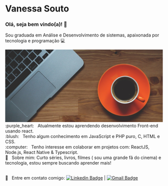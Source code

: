 # Vanessa Souto

### Olá, seja bem vindo(a)! 👋

Sou graduada em Análise e Desenvolvimento de sistemas, apaixonada por tecnologia e programação :computer:


<!--
**vansoufer/vansoufer** is a ✨ _special_ ✨ repository because its `README.md` (this file) appears on your GitHub profile.

Here are some ideas to get you started:

- 🔭 I’m currently working on ...
- 🌱 I’m currently learning ...
- 👯 I’m looking to collaborate on ...
- 🤔 I’m looking for help with ...
- 💬 Ask me about ...
- 📫 How to reach me: ...
- 😄 Pronouns: ...
- ⚡ Fun fact: ...
-->

<img width="auto" src="https://github.com/vansoufer/vansoufer/blob/master/banner%201.jpg">
 <br/> :purple_heart: &nbsp; Atualmente estou aprendendo desenvolvimento Front-end usando react.
 <br/> :blush: &nbsp; Tenho algum conhecimento em JavaScript e PHP puro, C, HTML e CSS.
 <br/> :computer: &nbsp; Tenho interesse em colaborar em projetos com: ReactJS, Node.js, React Native & Typescript.
 <br/> 💬  &nbsp; Sobre mim: Curto séries, livros, filmes ( sou uma grande fã do cinema) e tecnologia, estou sempre buscando aprender mais!

<br/> :email: &nbsp; Entre em contato comigo: [![Linkedin Badge](https://img.shields.io/badge/-VanessaSouto-blue?style=flat-square&logo=Linkedin&logoColor=white&link=ttps://www.linkedin.com/in/vanessa-souto-1329b4163/)](ttps://www.linkedin.com/in/vanessa-souto-1329b4163/) 
| 
[![Gmail Badge](https://img.shields.io/badge/-vansouferr@gmail.com-c14438?style=flat-square&logo=Gmail&logoColor=white&link=mailto:vansouferr@gmail.com)](mailto:vansouferr@gmail.com)
